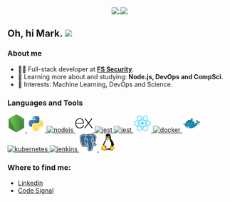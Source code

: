 <p align="center">
  <a href="https://github.com/gleisonbs/github-readme-stats">
    <img
      align="center"
      src="https://github-readme-stats.vercel.app/api/top-langs/?username=gleisonbs&layout=compact"
    />
  </a>
  <a href="https://github.com/gleisonbs/github-readme-stats">
    <img
      align="center"
      height="165"
      src="https://github-readme-stats.vercel.app/api?username=gleisonbs&count_private=true&show_icons=true&custom_title=Github%20Status&hide=issues"
    />
  </a>
</p>

## Oh, hi Mark. <img src="https://raw.githubusercontent.com/iampavangandhi/iampavangandhi/master/gifs/Hi.gif" width="30px"></h2>

### About me

- 👨‍💻 Full-stack developer at <a href="http://www.fs.com.br/"><strong>FS Security</strong></a>.
- 🌱 Learning more about and studying: **Node.js, DevOps and CompSci**.
- 💙 Interests: Machine Learning, DevOps and Science.

### Languages and Tools
<p align="left">
<a href="https://nodejs.org" target="_blank">
    <img
      src="https://raw.githubusercontent.com/devicons/devicon/master/icons/nodejs/nodejs-original.svg"
      alt="nodejs"
      width="40"
      height="40"
    />
  </a>
  <a href="https://www.python.org" target="_blank">
    <img
      src="https://raw.githubusercontent.com/devicons/devicon/master/icons/python/python-original.svg"
      alt="python"
      width="40"
      height="40"
    />
  </a>
  <a href="https://docs.microsoft.com/en-us/dotnet/" target="_blank">
    <img
      src="https://linde.ee/wp-content/uploads/2020/10/C.png"
      alt="nodejs"
      width="40"
      height="40"
    />
  </a>
  <a href="https://expressjs.com/" target="_blank">
    <img
      src="https://raw.githubusercontent.com/devicons/devicon/master/icons/express/express-original.svg"
      alt="jest"
      width="40"
      height="40"
    />
  </a>
  <a href="https://palletsprojects.com/p/flask/" target="_blank">
    <img
      src="https://flask.palletsprojects.com/en/1.1.x/_static/flask-icon.png"
      alt="jest"
      width="40"
      height="40"
    />
  </a>
  <a href="https://jestjs.io" target="_blank">
    <img
      src="https://www.vectorlogo.zone/logos/jestjsio/jestjsio-icon.svg"
      alt="jest"
      width="40"
      height="40"
    />
  </a>
  <a href="https://reactjs.org/" target="_blank">
    <img
      src="https://raw.githubusercontent.com/devicons/devicon/master/icons/react/react-original.svg"
      alt="react"
      width="40"
      height="40"
    />
  </a>
  <a href="https://cloud.google.com/" target="_blank">
    <img
      src="https://appmasters.io/static/google-cloud-platform-logo-1548cb88200dbc04ca79a2447a0db447.png"
      alt="docker"
      width="40"
      height="40"
    />
  </a>
  <a href="https://www.docker.com/" target="_blank">
    <img
      src="https://raw.githubusercontent.com/devicons/devicon/master/icons/docker/docker-original.svg"
      alt="docker"
      width="40"
      height="40"
    />
  </a>
  <a href="https://kubernetes.io" target="_blank">
    <img
      src="https://www.vectorlogo.zone/logos/kubernetes/kubernetes-icon.svg"
      alt="kubernetes"
      width="40"
      height="40"
    />
  </a>
  <a href="https://www.jenkins.io" target="_blank">
    <img
      src="https://www.vectorlogo.zone/logos/jenkins/jenkins-icon.svg"
      alt="jenkins"
      width="40"
      height="40"
    />
  </a>
  <a href="https://www.postgresql.org" target="_blank">
    <img
      src="https://raw.githubusercontent.com/devicons/devicon/master/icons/postgresql/postgresql-original.svg"
      alt="postgresql"
      width="40"
      height="40"
    />
  </a>
  <a href="https://archlinux.org/" target="_blank">
    <img
      src="https://raw.githubusercontent.com/devicons/devicon/master/icons/linux/linux-original.svg"
      alt="linux"
      width="40"
      height="40"
    />
  </a>
</p>

### Where to find me:

- <a href="https://www.linkedin.com/in/gleison-batista/">LinkedIn</a>
- <a href="https://app.codesignal.com/profile/gleisonbs/">Code Signal</a>
